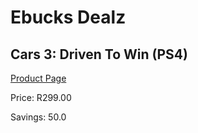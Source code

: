 
# Ebucks Dealz
## Cars 3: Driven To Win (PS4)
[Product Page](https://www.ebucks.com/web/shop/productSelected.do?prodId=1065550234&catId=724351586)

Price: R299.00

Savings: 50.0


	